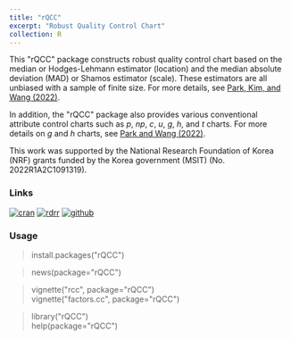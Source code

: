 ```yaml
---
title: "rQCC"
excerpt: "Robust Quality Control Chart"
collection: R
---
```

This \"rQCC\" package constructs robust quality control chart based on the median or Hodges-Lehmann estimator (location) and the median absolute deviation (MAD) or Shamos estimator (scale). 
These estimators are all unbiased with a sample of finite size. 
For more details, see  [Park, Kim, and Wang (2022)](https://doi.org/10.1080/03610918.2019.1699114).

In addition, the \"rQCC\" package also provides various conventional attribute control charts such as 
 _p_, _np_, _c_, _u_, _g_, _h_, and _t_ charts. 
For more details on _g_ and _h_ charts, 
see [Park and Wang (2022)](https://doi.org/10.1080/03610926.2022.2044492).

This work was supported by the National Research Foundation of Korea (NRF) grants funded
by the Korea government (MSIT) (No. 2022R1A2C1091319).

### Links
[![cran](https://cranlogs.r-pkg.org/badges/grand-total/rQCC)](https://cran.r-project.org/web/packages/rQCC/) 
[![rdrr](https://img.shields.io/badge/%20-rdrr.io-yellowgreen.svg)](https://rdrr.io/cran/rQCC/)
[![github](https://img.shields.io/badge/%20-github-lightgrey.svg)](https://github.com/appliedstat/R/tree/master/rQCC)

### Usage
> install.packages(\"rQCC\")  

> news(package=\"rQCC\")      

> vignette(\"rcc\", package=\"rQCC\")  <br/>
> vignette(\"factors.cc\", package=\"rQCC\")  

> library(\"rQCC\")  <br/>
> help(package=\"rQCC\") 
